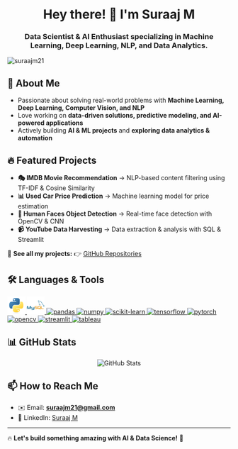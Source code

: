 <h1 align="center">Hey there! 👋 I'm Suraaj M</h1>
<h3 align="center">Data Scientist & AI Enthusiast specializing in Machine Learning, Deep Learning, NLP, and Data Analytics.</h3>

<p align="left"> <img src="https://komarev.com/ghpvc/?username=suraajm21&label=Profile%20views&color=0e75b6&style=flat" alt="suraajm21" /> </p>

## 🚀 About Me
- Passionate about solving real-world problems with **Machine Learning, Deep Learning, Computer Vision, and NLP**  
- Love working on **data-driven solutions, predictive modeling, and AI-powered applications**  
- Actively building **AI & ML projects** and **exploring data analytics & automation**  

## 🔥 Featured Projects
- **🎭 IMDB Movie Recommendation** → NLP-based content filtering using TF-IDF & Cosine Similarity  
- **📊 Used Car Price Prediction** → Machine learning model for price estimation  
- **🤖 Human Faces Object Detection** → Real-time face detection with OpenCV & CNN  
- **📹 YouTube Data Harvesting** → Data extraction & analysis with SQL & Streamlit  

📂 **See all my projects:** 👉 [GitHub Repositories](https://github.com/suraajm21?tab=repositories)  

## 🛠️ Languages & Tools
<p align="left">
<a href="https://www.python.org/" target="_blank"> <img src="https://raw.githubusercontent.com/devicons/devicon/master/icons/python/python-original.svg" alt="python" width="40" height="40"/> </a>
<a href="https://www.mysql.com/" target="_blank"> <img src="https://raw.githubusercontent.com/devicons/devicon/master/icons/mysql/mysql-original-wordmark.svg" alt="mysql" width="40" height="40"/> </a>
<a href="https://pandas.pydata.org/" target="_blank"> <img src="https://upload.wikimedia.org/wikipedia/commons/e/ed/Pandas_logo.svg" alt="pandas" width="40" height="40"/> </a>
<a href="https://numpy.org/" target="_blank"> <img src="https://upload.wikimedia.org/wikipedia/commons/3/31/NumPy_logo_2020.svg" alt="numpy" width="40" height="40"/> </a>
<a href="https://scikit-learn.org/" target="_blank"> <img src="https://upload.wikimedia.org/wikipedia/commons/0/05/Scikit_learn_logo_small.svg" alt="scikit-learn" width="40" height="40"/> </a>
<a href="https://www.tensorflow.org/" target="_blank"> <img src="https://upload.wikimedia.org/wikipedia/commons/2/2d/Tensorflow_logo.svg" alt="tensorflow" width="40" height="40"/> </a>
<a href="https://pytorch.org/" target="_blank"> <img src="https://upload.wikimedia.org/wikipedia/commons/1/10/PyTorch_logo_icon.svg" alt="pytorch" width="40" height="40"/> </a>
<a href="https://opencv.org/" target="_blank"> <img src="https://upload.wikimedia.org/wikipedia/commons/3/32/OpenCV_Logo_with_text_svg_version.svg" alt="opencv" width="40" height="40"/> </a>
<a href="https://streamlit.io/" target="_blank"> <img src="https://streamlit.io/images/brand/streamlit-logo-primary-colormark-darktext.png" alt="streamlit" width="100" height="40"/> </a>
<a href="https://www.tableau.com/" target="_blank"> <img src="https://upload.wikimedia.org/wikipedia/commons/4/4b/Tableau_Logo.png" alt="tableau" width="100" height="40"/> </a>
</p>

## 📊 GitHub Stats
<p align="center">
    <img src="https://github-readme-stats.vercel.app/api?username=suraajm21&show_icons=true&theme=radical" alt="GitHub Stats" />
</p>

## 📫 How to Reach Me
- ✉️ Email: **suraajm21@gmail.com**  
- 💼 LinkedIn: [Suraaj M](https://www.linkedin.com/in/suraaj-m-47b04620b/)  

---

🔥 **Let's build something amazing with AI & Data Science!** 🚀  
